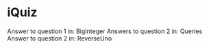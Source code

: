 # iQuiz
Answer to question 1 in: BigInteger
Answers to question 2 in: Queries
Answer to question 2 in: ReverseUno
